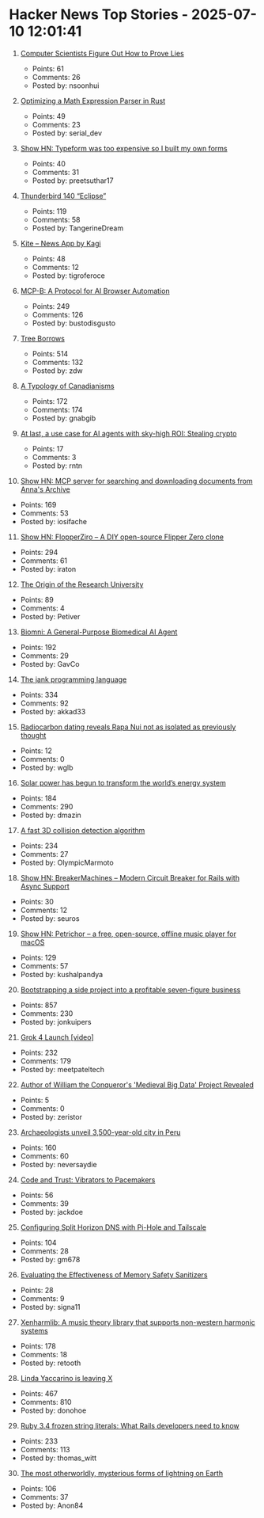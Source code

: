 # Hacker News Top Stories - 2025-07-10 12:01:41

1. [Computer Scientists Figure Out How to Prove Lies](https://www.quantamagazine.org/computer-scientists-figure-out-how-to-prove-lies-20250709/)
   - Points: 61
   - Comments: 26
   - Posted by: nsoonhui

2. [Optimizing a Math Expression Parser in Rust](https://rpallas.xyz/math-parser/)
   - Points: 49
   - Comments: 23
   - Posted by: serial_dev

3. [Show HN: Typeform was too expensive so I built my own forms](https://www.ikiform.com/)
   - Points: 40
   - Comments: 31
   - Posted by: preetsuthar17

4. [Thunderbird 140 “Eclipse”](https://blog.thunderbird.net/2025/07/welcome-to-thunderbird-140-eclipse/)
   - Points: 119
   - Comments: 58
   - Posted by: TangerineDream

5. [Kite – News App by Kagi](https://kite.kagi.com/)
   - Points: 48
   - Comments: 12
   - Posted by: tigroferoce

6. [MCP-B: A Protocol for AI Browser Automation](https://mcp-b.ai/)
   - Points: 249
   - Comments: 126
   - Posted by: bustodisgusto

7. [Tree Borrows](https://plf.inf.ethz.ch/research/pldi25-tree-borrows.html)
   - Points: 514
   - Comments: 132
   - Posted by: zdw

8. [A Typology of Canadianisms](https://dchp.arts.ubc.ca/how-to-use)
   - Points: 172
   - Comments: 174
   - Posted by: gnabgib

9. [At last, a use case for AI agents with sky-high ROI: Stealing crypto](https://www.theregister.com/2025/07/10/ai_agents_automatically_steal_cryptocurrency/)
   - Points: 17
   - Comments: 3
   - Posted by: rntn

10. [Show HN: MCP server for searching and downloading documents from Anna's Archive](https://github.com/iosifache/annas-mcp)
   - Points: 169
   - Comments: 53
   - Posted by: iosifache

11. [Show HN: FlopperZiro – A DIY open-source Flipper Zero clone](https://github.com/lraton/FlopperZiro)
   - Points: 294
   - Comments: 61
   - Posted by: iraton

12. [The Origin of the Research University](https://asteriskmag.com/issues/10/the-origin-of-the-research-university)
   - Points: 89
   - Comments: 4
   - Posted by: Petiver

13. [Biomni: A General-Purpose Biomedical AI Agent](https://github.com/snap-stanford/Biomni)
   - Points: 192
   - Comments: 29
   - Posted by: GavCo

14. [The jank programming language](https://jank-lang.org/)
   - Points: 334
   - Comments: 92
   - Posted by: akkad33

15. [Radiocarbon dating reveals Rapa Nui not as isolated as previously thought](https://phys.org/news/2025-06-radiocarbon-dating-reveals-rapa-nui.html)
   - Points: 12
   - Comments: 0
   - Posted by: wglb

16. [Solar power has begun to transform the world’s energy system](https://www.newyorker.com/news/annals-of-a-warming-planet/46-billion-years-on-the-sun-is-having-a-moment)
   - Points: 184
   - Comments: 290
   - Posted by: dmazin

17. [A fast 3D collision detection algorithm](https://cairno.substack.com/p/improvements-to-the-separating-axis)
   - Points: 234
   - Comments: 27
   - Posted by: OlympicMarmoto

18. [Show HN: BreakerMachines – Modern Circuit Breaker for Rails with Async Support](https://github.com/seuros/breaker_machines)
   - Points: 30
   - Comments: 12
   - Posted by: seuros

19. [Show HN: Petrichor – a free, open-source, offline music player for macOS](https://github.com/kushalpandya/Petrichor)
   - Points: 129
   - Comments: 57
   - Posted by: kushalpandya

20. [Bootstrapping a side project into a profitable seven-figure business](https://projectionlab.com/blog/we-reached-1m-arr-with-zero-funding)
   - Points: 857
   - Comments: 230
   - Posted by: jonkuipers

21. [Grok 4 Launch [video]](https://twitter.com/xai/status/1943158495588815072)
   - Points: 232
   - Comments: 179
   - Posted by: meetpateltech

22. [Author of William the Conqueror's 'Medieval Big Data' Project Revealed](https://www.ox.ac.uk/news/2025-07-02-author-william-conqueror-s-medieval-big-data-project-revealed)
   - Points: 5
   - Comments: 0
   - Posted by: zeristor

23. [Archaeologists unveil 3,500-year-old city in Peru](https://www.bbc.co.uk/news/articles/c07dmx38kyeo)
   - Points: 160
   - Comments: 60
   - Posted by: neversaydie

24. [Code and Trust: Vibrators to Pacemakers](https://punkx.org/jackdoe/code-and-trust.html)
   - Points: 56
   - Comments: 39
   - Posted by: jackdoe

25. [Configuring Split Horizon DNS with Pi-Hole and Tailscale](https://www.bentasker.co.uk/posts/blog/general/configuring-pihole-to-serve-different-records-to-different-clients.html)
   - Points: 104
   - Comments: 28
   - Posted by: gm678

26. [Evaluating the Effectiveness of Memory Safety Sanitizers](https://www.computer.org/csdl/proceedings-article/sp/2025/223600a088/21TfesaEHTy)
   - Points: 28
   - Comments: 9
   - Posted by: signa11

27. [Xenharmlib: A music theory library that supports non-western harmonic systems](https://xenharmlib.readthedocs.io/en/latest/)
   - Points: 178
   - Comments: 18
   - Posted by: retooth

28. [Linda Yaccarino is leaving X](https://www.nytimes.com/2025/07/09/technology/linda-yaccarino-x-steps-down.html)
   - Points: 467
   - Comments: 810
   - Posted by: donohoe

29. [Ruby 3.4 frozen string literals: What Rails developers need to know](https://www.prateekcodes.dev/ruby-34-frozen-string-literals-rails-upgrade-guide/)
   - Points: 233
   - Comments: 113
   - Posted by: thomas_witt

30. [The most otherworldly, mysterious forms of lightning on Earth](https://www.nationalgeographic.com/science/article/lightning-sprites-transient-luminous-events-thunderstorms)
   - Points: 106
   - Comments: 37
   - Posted by: Anon84

